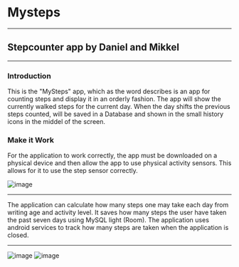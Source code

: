 # Mysteps
------------------------------------
## Stepcounter app by Daniel and Mikkel
------------------------------------

### Introduction
This is the "MySteps" app, which as the word describes is an app for counting steps and display it in an orderly fashion.
The app will show the currently walked steps for the current day. When the day shifts the previous steps counted, will be saved in a Database and shown in the small history icons in the middel of the screen.

### Make it Work
For the application to work correctly, the app must be downloaded on a physical device and then allow the app to use physical activity sensors. This allows for it to use the step sensor correctly.

![image](https://user-images.githubusercontent.com/79592248/169834842-cc1e2d61-cdbd-470f-a210-0466bf09c50c.png)


---

The application can calculate how many steps one may take each day from writing age and activity level.
It saves how many steps the user have taken the past seven days using MySQL light (Room).
The application uses android services to track how many steps are taken when the application is closed. 

---
![image](https://user-images.githubusercontent.com/79631275/169879194-7837b85c-56c7-4631-a62b-ee6bec73dc32.png) ![image](https://user-images.githubusercontent.com/79631275/169879346-a6d16548-819a-4dfe-9009-260844e0036e.png)

